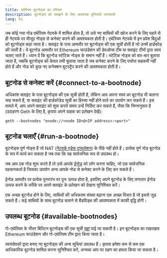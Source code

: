 ```yaml
---
title: एथेरियम बूटनोड्स का परिचय
description: बूटनोड्स को समझने के लिए आवश्यक बुनियादी जानकारी
lang: hi
---
```


जब कोई नया नोड एथेरियम नेटवर्क में शामिल होता है, तो उसे नए साथियों की खोज करने के लिए पहले से ही नेटवर्क पर मौजूद नोड्स से कनेक्ट करने की आवश्यकता होती है। एथेरियम नेटवर्क में इन प्रवेश बिंदुओं को बूटनोड्स कहा जाता है। क्लाइंट के पास आमतौर पर बूटनोड्स की एक सूची होती है जो उनमें हार्डकोड की जाती है। ये बूटनोड आमतौर पर Ethereum फाउंडेशन की डेवऑप्स टीम या क्लाइंट टीमों द्वारा स्वयं चलाए जाते हैं। ध्यान दें कि बूटनोड स्टेटिक नोड्स के समान नहीं हैं। स्टेटिक नोड्स को बार-बार बुलाया जाता है, जबकि बूटनोड्स को केवल तभी बुलाया जाता है जब कनेक्ट करने के लिए पर्याप्त सहकर्मी नहीं होते हैं और नोड को कुछ नए कनेक्शन बूटस्ट्रैप करने की आवश्यकता होती है।

## बूटनोड से कनेक्ट करें {#connect-to-a-bootnode}

अधिकांश क्लाइंट के पास बूटनोड्स की एक सूची होती है, लेकिन आप अपना स्वयं का बूटनोड भी चलाना चाह सकते हैं, या क्लाइंट की हार्डकोडेड सूची का हिस्सा नहीं होने वाले का उपयोग कर सकते हैं। इस मामले में, आप अपने क्लाइंट को शुरू करते समय उन्हें निर्दिष्ट कर सकते हैं, जैसा कि निम्नानुसार है (उदाहरण Geth के लिए है, कृपया अपने ग्राहक का प्रलेखन देखें):

```
geth --bootnodes "enode://<node ID>@<IP address>:<port>"
```

## बूटनोड चलाएँ {#run-a-bootnode}

बूटनोड्स पूर्ण नोड्स हैं जो NAT ([नेटवर्क एड्रेस ट्रांसलेशन](https://www.geeksforgeeks.org/network-address-translation-nat/)) के पीछे नहीं होते हैं। प्रत्येक पूर्ण नोड बूटनोड के रूप में कार्य कर सकता है जब तक कि यह सार्वजनिक रूप से उपलब्ध हो।

जब आप एक नोड शुरू करते हैं तो उसे आपके [ईनोड](/developers/docs/networking-layer/network-addresses/#enode) को लॉग करना चाहिए, जो एक सार्वजनिक पहचानकर्ता है जिसका उपयोग अन्य आपके नोड से कनेक्ट करने के लिए कर सकते हैं।

ईनोड आमतौर पर प्रत्येक पुनरारंभ पर पुनः उत्पन्न होता है, इसलिए अपने बूटनोड के लिए लगातार ईनोड उत्पन्न करने के तरीके पर अपने क्लाइंट के प्रलेखन को देखना सुनिश्चित करें।

एक अच्छा बूटनोड होने के लिए, साथियों की अधिकतम संख्या बढ़ाना एक अच्छा विचार है जो इससे जुड़ सकते हैं। कई साथियों के साथ बूटनोड चलाने से बैंडविड्थ की आवश्यकता में काफी वृद्धि होगी।

## उपलब्ध बूटनोड {#available-bootnodes}

गो-एथेरियम के भीतर बिल्टिन बूटनोड्स की एक सूची [यहां](https://github.com/ethereum/go-ethereum/blob/master/params/bootnodes.go#L23) पाई जा सकती है। इन बूटनोड्स का रखरखाव Ethereum फाउंडेशन और गो-एथेरियम टीम द्वारा किया जाता है।

स्वयंसेवकों द्वारा बनाए गए बूटनोड्स की अन्य सूचियां उपलब्ध हैं। कृपया हमेशा कम से कम एक आधिकारिक बूटनोड शामिल करना सुनिश्चित करें, अन्यथा आप पर ग्रहण का हमला किया जा सकता है।
